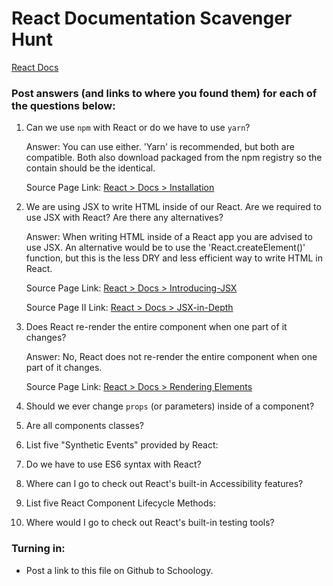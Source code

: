 # React Documentation Scavenger Hunt

[React Docs](https://facebook.github.io/react/docs/hello-world.html)

### Post answers (and links to where you found them) for each of the questions below:

1. Can we use `npm` with React or do we have to use `yarn`?
    
    Answer: You can use either. 'Yarn' is recommended, but both are compatible. Both also download packaged from the npm registry so the contain should be the identical.
    
    Source Page Link: [React > Docs > Installation](https://reactjs.org/docs/installation.html)

2. We are using JSX to write HTML inside of our React. Are we required to use JSX with React? Are there any alternatives?

    Answer: When writing HTML inside of a React app you are advised to use JSX. An alternative would be to use the 'React.createElement()' function, but this is the less DRY and less efficient way to write HTML in React.

    Source Page Link: [React > Docs > Introducing-JSX](https://reactjs.org/docs/introducing-jsx.html)

    Source Page II Link: [React > Docs > JSX-in-Depth](https://reactjs.org/docs/jsx-in-depth.html)

3. Does React re-render the entire component when one part of it changes?

    Answer: No, React does not re-render the entire component when one part of it changes.

    Source Page Link: [React > Docs > Rendering Elements](https://reactjs.org/docs/rendering-elements.html)

4. Should we ever change `props` (or parameters) inside of a component? 

5. Are all components classes? 

6. List five "Synthetic Events" provided by React:

7. Do we have to use ES6 syntax with React?

8. Where can I go to check out React's built-in Accessibility features?

9. List five React Component Lifecycle Methods:

10. Where would I go to check out React's built-in testing tools?

### Turning in:

* Post a link to this file on Github to Schoology.
